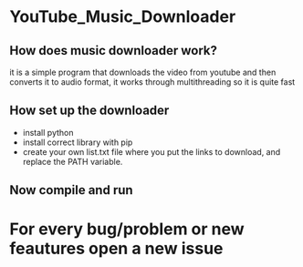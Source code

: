 # YouTube_Music_Downloader
## How does music downloader work?
it is a simple program that downloads the video from youtube and then converts it to audio format, it works through multithreading so it is quite fast

## How set up the downloader
* install python
* install correct library with pip
* create your own list.txt file where you put the links to download, and replace the PATH variable.

## Now compile and run
 
# For every bug/problem or new feautures open a new issue
